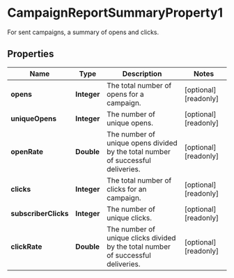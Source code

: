 

# CampaignReportSummaryProperty1

For sent campaigns, a summary of opens and clicks.

## Properties

| Name | Type | Description | Notes |
|------------ | ------------- | ------------- | -------------|
|**opens** | **Integer** | The total number of opens for a campaign. |  [optional] [readonly] |
|**uniqueOpens** | **Integer** | The number of unique opens. |  [optional] [readonly] |
|**openRate** | **Double** | The number of unique opens divided by the total number of successful deliveries. |  [optional] [readonly] |
|**clicks** | **Integer** | The total number of clicks for an campaign. |  [optional] [readonly] |
|**subscriberClicks** | **Integer** | The number of unique clicks. |  [optional] [readonly] |
|**clickRate** | **Double** | The number of unique clicks divided by the total number of successful deliveries. |  [optional] [readonly] |



